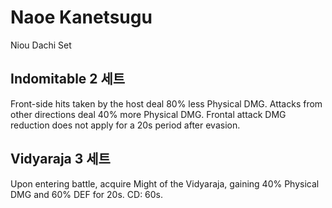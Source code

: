 # Naoe Kanetsugu

Niou Dachi Set

## Indomitable 2 세트

Front-side hits taken by the host deal 80% less Physical DMG. Attacks from other directions deal 40% more Physical DMG. Frontal attack DMG reduction does not apply for a 20s period after evasion.

## Vidyaraja 3 세트

Upon entering battle, acquire Might of the Vidyaraja, gaining 40% Physical DMG and 60% DEF for 20s. CD: 60s.
